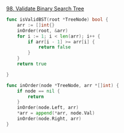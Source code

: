 [98. Validate Binary Search Tree](https://leetcode.com/problems/validate-binary-search-tree/description/)

```go
func isValidBST(root *TreeNode) bool {
    arr := []int{}
    inOrder(root, &arr)
    for i := 1; i < len(arr); i++ {
        if arr[i - 1] >= arr[i] {
            return false
        }
    }
    return true

}

func inOrder(node *TreeNode, arr *[]int) {
    if node == nil {
        return
    }
    inOrder(node.Left, arr)
    *arr = append(*arr, node.Val)
    inOrder(node.Right, arr)
}
```